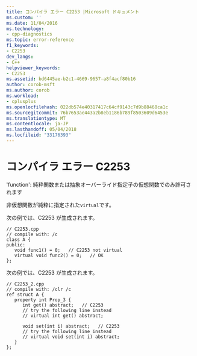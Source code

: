 ```yaml
---
title: コンパイラ エラー C2253 |Microsoft ドキュメント
ms.custom: ''
ms.date: 11/04/2016
ms.technology:
- cpp-diagnostics
ms.topic: error-reference
f1_keywords:
- C2253
dev_langs:
- C++
helpviewer_keywords:
- C2253
ms.assetid: bd6445ae-b2c1-4669-9657-a8f4acf80b16
author: corob-msft
ms.author: corob
ms.workload:
- cplusplus
ms.openlocfilehash: 022db574e40317417c64cf9143c7d9b88468ca1c
ms.sourcegitcommit: 76b7653ae443a2b8eb1186b789f8503609d6453e
ms.translationtype: MT
ms.contentlocale: ja-JP
ms.lasthandoff: 05/04/2018
ms.locfileid: "33176393"
---
```

# <a name="compiler-error-c2253"></a>コンパイラ エラー C2253
'function': 純粋関数または抽象オーバーライド指定子の仮想関数でのみ許可されます  
  
 非仮想関数が純粋に指定された`virtual`です。  
  
 次の例では、C2253 が生成されます。  
  
```  
// C2253.cpp  
// compile with: /c  
class A {  
public:  
   void func1() = 0;   // C2253 not virtual  
   virtual void func2() = 0;   // OK  
};  
```  
  
 次の例では、C2253 が生成されます。  
  
```  
// C2253_2.cpp  
// compile with: /clr /c  
ref struct A {  
   property int Prop_3 {  
      int get() abstract;   // C2253  
      // try the following line instead  
      // virtual int get() abstract;  
  
      void set(int i) abstract;   // C2253  
      // try the following line instead  
      // virtual void set(int i) abstract;  
   }  
};  
```